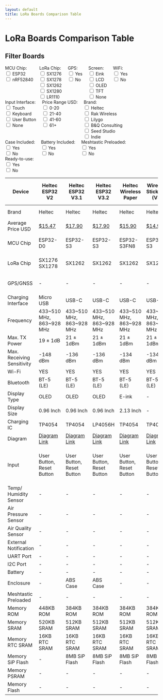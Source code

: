```yaml
---
layout: default
title: LoRa Boards Comparison Table
---
```


# LoRa Boards Comparison Table

## Filter Boards

<div style="display: flex; flex-wrap: wrap;">
  <div style="margin-right: 20px;">
    <label>MCU Chip:</label>
    <div>
      <input type="checkbox" class="mcuFilter" value="ESP32"> ESP32<br>
      <input type="checkbox" class="mcuFilter" value="nRF"> nRF52840<br>
    </div>
  </div>
  <div style="margin-right: 20px;">
    <label>LoRa Chip:</label>
    <div>
      <input type="checkbox" class="loraFilter" value="SX1276"> SX1276<br>
      <input type="checkbox" class="loraFilter" value="SX1278"> SX1278<br>      
      <input type="checkbox" class="loraFilter" value="SX1262"> SX1262<br>
      <input type="checkbox" class="loraFilter" value="SX1280"> SX1280<br>
      <input type="checkbox" class="loraFilter" value="LR1110"> LR1110<br>
    </div>
  </div>
  <div style="margin-right: 20px;">
    <label>GPS:</label>
    <div>
      <input type="checkbox" class="gpsFilter" value="Yes"> Yes<br>
      <input type="checkbox" class="gpsFilter" value="No"> No<br>
    </div>
  </div>
  <div style="margin-right: 20px;">
    <label>Screen:</label>
    <div>
      <input type="checkbox" class="screenFilter" value="Eink"> Eink<br>
      <input type="checkbox" class="screenFilter" value="LCD"> LCD<br>      
      <input type="checkbox" class="screenFilter" value="OLED"> OLED<br>      
      <input type="checkbox" class="screenFilter" value="TFT"> TFT<br>
      <input type="checkbox" class="screenFilter" value="None"> None<br>
    </div>
  </div>
  <div style="margin-right: 20px;">
    <label>WiFi:</label>
    <div>
      <input type="checkbox" class="wifiFilter" value="Yes"> Yes<br>
      <input type="checkbox" class="wifiFilter" value="No"> No<br>
    </div>
  </div>
  <div style="margin-right: 20px;">
    <label>Input Interface:</label>
    <div>
      <input type="checkbox" class="inputFilter" value="Touch"> Touch<br>
      <input type="checkbox" class="inputFilter" value="Keyboard"> Keyboard<br>
      <input type="checkbox" class="inputFilter" value="User"> User Button<br>
      <input type="checkbox" class="inputFilter" value="None"> None<br>
    </div>
  </div>
  <div style="margin-right: 20px;">
    <label>Price Range USD:</label>
    <div>
      <input type="checkbox" class="priceFilter" value="0-20"> 0-20<br>
      <input type="checkbox" class="priceFilter" value="21-40"> 21-40<br>
      <input type="checkbox" class="priceFilter" value="41-60"> 41-60<br>
      <input type="checkbox" class="priceFilter" value="61+"> 61+<br>
    </div>
  </div>
  <div style="margin-right: 20px;">
    <label>Brand:</label>
    <div>
      <input type="checkbox" class="brandFilter" value="Heltec"> Heltec<br>
      <input type="checkbox" class="brandFilter" value="Rack"> Rak Wireless<br>
      <input type="checkbox" class="brandFilter" value="Lilygo"> Lilygo<br>
      <input type="checkbox" class="brandFilter" value="B&Q"> B&Q Consulting<br>
      <input type="checkbox" class="brandFilter" value="Seeed"> Seed Studio<br>
      <input type="checkbox" class="brandFilter" value="Indie"> Indie<br>
    </div>
  </div>
  <div style="margin-right: 20px;">
    <label>Case Included:</label>
    <div>
      <input type="checkbox" class="caseFilter" value="Yes"> Yes<br>
      <input type="checkbox" class="caseFilter" value="No"> No<br>
    </div>
  </div>
  <div style="margin-right: 20px;">
    <label>Battery Included:</label>
    <div>
      <input type="checkbox" class="batteryFilter" value="Yes"> Yes<br>
      <input type="checkbox" class="batteryFilter" value="No"> No<br>
    </div>
  </div>
  <div style="margin-right: 20px;">
    <label>Meshtastic Preloaded:</label>
    <div>
      <input type="checkbox" class="meshtasticFilter" value="Yes"> Yes<br>
      <input type="checkbox" class="meshtasticFilter" value="No"> No<br>
    </div>
  </div>
  <div style="margin-right: 20px;">
    <label>Ready-to-use:</label>
    <div>
      <input type="checkbox" class="readyFilter" value="Yes"> Yes<br>
      <input type="checkbox" class="readyFilter" value="No"> No<br>
    </div>
  </div>
</div>

<div style="overflow-x: auto;">
  <table id="comparisonTable">
    <thead>
      <tr>
        <th>Device</th>
        <th data-mcu="ESP32" data-lora="SX1276" data-gps="No" data-screen="OLED" data-wifi="Yes" data-input="User" data-price="15.47" data-brand="Heltec" data-case="No" data-battery="No" data-meshtastic="No" data-ready="No">Heltec ESP32 V2</th>
        <th data-mcu="ESP32" data-lora="SX1262" data-gps="No" data-screen="OLED" data-wifi="Yes" data-input="User" data-price="17.90" data-brand="Heltec" data-case="Yes" data-battery="No" data-meshtastic="No" data-ready="No">Heltec ESP32 V3.1</th>
        <th data-mcu="ESP32" data-lora="SX1262" data-gps="No" data-screen="OLED" data-wifi="Yes" data-input="User" data-price="17.90" data-brand="Heltec" data-case="Yes" data-battery="No" data-meshtastic="No" data-ready="No">Heltec ESP32 V3.2</th>
        <th data-mcu="ESP32" data-lora="SX1262" data-gps="No" data-screen="Eink" data-wifi="Yes" data-input="User" data-price="15.90" data-brand="Heltec" data-case="No" data-battery="No" data-meshtastic="No" data-ready="No">Heltec Wireless Paper</th>
        <th data-mcu="ESP32" data-lora="SX1262" data-gps="No" data-screen="None" data-wifi="Yes" data-input="User" data-price="14.90" data-brand="Heltec" data-case="No" data-battery="No" data-meshtastic="No" data-ready="No">Wireless Stick Lite (V3)</th>
        <th data-mcu="ESP32" data-lora="SX1262" data-gps="Yes" data-screen="TFT" data-wifi="Yes" data-input="User" data-price="22.90" data-brand="Heltec" data-case="No" data-battery="No" data-meshtastic="No" data-ready="No">Heltec Wireless Tracker</th>
        <th data-mcu="ESP32" data-lora="SX1262" data-gps="Yes" data-screen="None" data-wifi="Yes" data-input="User" data-price="25.99" data-brand="Heltec" data-case="Yes" data-battery="Yes" data-meshtastic="Yes" data-ready="Yes">Heltec Capsule Sensor V3</th>
        <th data-mcu="ESP32" data-lora="SX1262" data-gps="No" data-screen="Eink" data-wifi="Yes" data-input="User" data-price="19.90" data-brand="Heltec" data-case="No" data-battery="No" data-meshtastic="No" data-ready="No">Heltec Vision Master E213</th>
        <th data-mcu="ESP32" data-lora="SX1262" data-gps="No" data-screen="Eink" data-wifi="Yes" data-input="User" data-price="20.90" data-brand="Heltec" data-case="No" data-battery="No" data-meshtastic="No" data-ready="No">Heltec Vision Master E290</th>
        <th data-mcu="ESP32" data-lora="SX1262" data-gps="No" data-screen="TFT" data-wifi="Yes" data-input="User" data-price="20.00" data-brand="Heltec" data-case="No" data-battery="No" data-meshtastic="No" data-ready="No">Heltec Vision Master T190</th> 
        <th data-mcu="nRF" data-lora="SX1262" data-gps="Yes" data-screen="TFT" data-wifi="No" data-input="User" data-price="41.70" data-brand="Heltec" data-case="Yes" data-battery="No" data-meshtastic="Yes" data-ready="No">Heltec Mesh Node T114</th>         
        <th data-mcu="nRF" data-lora="SX1262" data-gps="No" data-screen="None" data-wifi="No" data-input="None" data-price="36.97" data-brand="Rack" data-case="No" data-battery="No" data-meshtastic="No" data-ready="No">WisBlock Start Kit RAK4631</th>
        <th data-mcu="nRF" data-lora="SX1262" data-gps="Yes" data-screen="OLED" data-wifi="No" data-input="None" data-price="99.00" data-brand="Rack" data-case="Yes" data-battery="Yes" data-meshtastic="Yes" data-ready="Yes">WisMesh Pocket</th>        
        <th data-mcu="ESP32" data-lora="SX1262" data-gps="No" data-screen="LCD" data-wifi="Yes" data-input="Touch, Keyboard, User" data-price="52.66" data-brand="Lilygo" data-case="No" data-battery="No" data-meshtastic="No" data-ready="No">T-Deck</th>
        <th data-mcu="nRF" data-lora="SX1262" data-gps="Yes" data-screen="Eink" data-wifi="No" data-input="Touch, User" data-price="54.41" data-brand="Lilygo" data-case="Yes" data-battery="Yes" data-meshtastic="Yes" data-ready="Yes">T-Echo</th>
        <th data-mcu="ESP32" data-lora="SX1276" data-gps="Yes" data-screen="OLED" data-wifi="Yes" data-input="User" data-price="32.80" data-brand="Lilygo" data-case="No" data-battery="No" data-meshtastic="Yes" data-ready="No">T-Beam</th>
        <th data-mcu="ESP32" data-lora="SX1262" data-gps="Yes" data-screen="OLED" data-wifi="Yes" data-input="User" data-price="44.17" data-brand="Lilygo" data-case="No" data-battery="No" data-meshtastic="Yes" data-ready="No">T-Beam Supreme</th>
        <th data-mcu="ESP32" data-lora="SX1262 SX1276 SX1278 SX1280" data-gps="No" data-screen="OLED" data-wifi="Yes" data-input="User" data-price="17.58" data-brand="Lilygo" data-case="No" data-battery="No" data-meshtastic="No" data-ready="No">T3-S3</th>
        <th data-mcu="ESP32" data-lora="SX1262" data-gps="No" data-screen="OLED" data-wifi="Yes" data-input="User" data-price="109.00" data-brand="B&Q" data-case="Yes" data-battery="No" data-meshtastic="Yes" data-ready="No">Station G2</th>
        <th data-mcu="nRF" data-lora="SX1262" data-gps="Yes" data-screen="OLED" data-wifi="No" data-input="User" data-price="86.00" data-brand="B&Q" data-case="Yes" data-battery="No" data-meshtastic="Yes" data-ready="No">Nano G2 Ultra</th>
        <th data-mcu="nRF" data-lora="LR1110" data-gps="Yes" data-screen="None" data-wifi="No" data-input="User" data-price="39.90" data-brand="Seeed" data-case="Yes" data-battery="Yes" data-meshtastic="Yes" data-ready="Yes">Card Tracker T1000-E</th>
        <th data-mcu="nRF" data-lora="LR1110" data-gps="Yes" data-screen="None" data-wifi="No" data-input="User" data-price="29.90" data-brand="Seeed" data-case="No" data-battery="No" data-meshtastic="Yes" data-ready="Yes">WIO WM1110 Tracker</th>
      </tr>
    </thead>
    <tbody>
      <tr>
        <td>Brand</td>
        <td>Heltec</td><!--Heltec V2-->
        <td>Heltec</td><!--Heltec V3-->
        <td>Heltec</td><!--Wireless Paper-->
        <td>Heltec</td><!--Wireless Stick Lite-->
        <td>Heltec</td><!--Wireless Tracker-->
        <td>Heltec</td><!--Capsule Sensor V3-->
        <td>Heltec</td><!--Capsule Sensor V3.2-->
        <td>Heltec</td><!--Vision Master E213-->
        <td>Heltec</td><!--Vision Master E290-->
        <td>Heltec</td><!--Vision Master T190-->
        <td>Heltec</td><!--T114-->
        <td>Rak Wireless</td><!--RAKRAK19007-->
        <td>Rak Wireless</td><!--WisMesh-->
        <td>Lilygo</td><!--T-Deck-->
        <td>Lilygo</td><!--T-Echo-->
        <td>Lilygo</td><!--T-Beam-->
        <td>Lilygo</td><!--T-Beam-Supreme-->
        <td>Lilygo</td><!--T3-S3-->
        <td>B&Q Consulting</td><!--Station G2-->
        <td>B&Q Consulting</td><!--Nano G2 Ultra-->
        <td>Seeed Studio</td><!--Wio Tracker 1110-->
        <td>Seeed Studio</td><!--WIO WM1110 Tracker-->
      </tr>
      <tr>
        <td>Average Price USD</td>
        <td><a href="https://www.aliexpress.com/i/2251832758749430.html?gatewayAdapt=4itemAdapt" target="_blank" rel="noopener noreferrer">$15.47</a></td><!--Heltec V2-->
        <td><a href="https://heltec.org/project/wifi-lora-32-v3/" target="_blank" rel="noopener noreferrer">$17.90</a></td><!--Heltec V3-->
        <td><a href="https://heltec.org/project/wifi-lora-32-v3/" target="_blank" rel="noopener noreferrer">$17.90</a></td><!--Heltec V3.2-->
        <td><a href="https://heltec.org/project/wireless-paper/" target="_blank" rel="noopener noreferrer">$15.90</a></td><!--Wireless Paper-->
        <td><a href="https://heltec.org/project/wireless-stick-lite-v2/" target="_blank" rel="noopener noreferrer">$14.90</a></td><!--Wireless Stick Lite-->
        <td><a href="https://heltec.org/project/wireless-tracker/" target="_blank" rel="noopener noreferrer">$22.90</a></td><!--Wireless Tracker-->
        <td><a href="https://heltec.org/project/heltec-capsule-sensor-v3/" target="_blank" rel="noopener noreferrer">$25.99</a></td><!--Capsule Sensor V3-->
        <td><a href="https://heltec.org/project/vision-master-e213/" target="_blank" rel="noopener noreferrer">$19.90</a></td><!--Vision Master E213-->
        <td><a href="https://heltec.org/project/vision-master-e290/" target="_blank" rel="noopener noreferrer">$20.90</a></td><!--Vision Master E290-->
        <td><a href="https://heltec.org/project/vision-master-t190/" target="_blank" rel="noopener noreferrer">$20.00</a></td><!--Vision Master T190-->       
        <td><a href="https://heltec.org/project/mesh-node-t114/" target="_blank" rel="noopener noreferrer">$41.70</a></td><!--T114-->
        <td><a href="https://store.rakwireless.com/products/wisblock-meshtastic-starter-kit?variant=43884035113158" target="_blank" rel="noopener noreferrer">$27.99</a></td><!--RAKRAK19007-->
        <td><a href="https://store.rakwireless.com/products/wismesh-pocket?variant=43640511365318" target="_blank" rel="noopener noreferrer">$99.00</a></td><!--WisMesh-->
        <td><a href="https://www.lilygo.cc/products/t-deck" target="_blank" rel="noopener noreferrer">$52.13</a></td><!--T-Deck-->
        <td><a href="https://www.lilygo.cc/products/t-echo" target="_blank" rel="noopener noreferrer">$54.41</a></td><!--T-Echo-->
        <td><a href="https://www.lilygo.cc/products/t-beam-v1-1-esp32-lora-module" target="_blank" rel="noopener noreferrer">$32.80</a></td><!--T-Beam-->
        <td><a href="https://www.lilygo.cc/products/t-beamsupreme-m" target="_blank" rel="noopener noreferrer">$44.17/ $70.17</a></td><!--T-Beam-Supreme-->
        <td><a href="https://www.lilygo.cc/products/t3s3-v1-0" target="_blank" rel="noopener noreferrer">$17.58</a></td><!--T3-S3-->
        <td><a href="https://shop.uniteng.com/product/meshtastic-mesh-device-station-edition/" target="_blank" rel="noopener noreferrer">$109.00</a></td><!--Station G2-->
        <td><a href="https://shop.uniteng.com/product/meshtastic-mesh-device-nano-g2-ultra/" target="_blank" rel="noopener noreferrer">$86.00</a></td><!--Nano G2 Ultra-->
        <td><a href="https://www.seeedstudio.com/SenseCAP-Card-Tracker-T1000-E-for-Meshtastic-p-5913.html" target="_blank" rel="noopener noreferrer">$39.90</a></td><!--Wio Tracker 1110-->
        <td><a href="https://www.seeedstudio.com/Wio-Tracker-1110-Dev-Board-p-5799.html" target="_blank" rel="noopener noreferrer">$29.90</a></td><!--WIO WM1110 Tracker-->
      </tr>
      <tr>
        <td>MCU Chip</td>
        <td>ESP32-D0</td><!--Heltec V2-->
        <td>ESP32-S3</td><!--Heltec V3-->
        <td>ESP32-S3</td><!--Heltec V3.2-->
        <td>ESP32-S3FN8</td><!--Wireless Paper-->
        <td>ESP32-S3</td><!--Wireless Stick Lite-->
        <td>ESP32-S3FN8</td><!--Wireless Tracker-->
        <td>ESP32-S3FN8</td><!--Capsule Sensor V3-->
        <td>ESP32-S3R8</td><!--Vision Master E213-->
        <td>ESP32-S3R8</td><!--Vision Master E290-->
        <td>ESP32-S3R8</td><!--Vision Master T190-->        
        <td>NRF52840</td><!--T114-->
        <td>NRF52840</td><!--RAKRAK19007-->
        <td>NRF52840</td><!--WisMesh-->
        <td>ESP32-S3</td><!--T-Deck-->
        <td>NRF52840</td><!--T-Echo-->
        <td>ESP32-D0WDQ6-V3</td><!--T-Beam-->        
        <td>ESP32-S3FN8</td><!--T-Beam Supreme-->
        <td>ESP32-S3FH4R2</td><!--T3-S3-->  
        <td>ESP32-S3</td><!--Station G2-->
        <td>NRF52840</td><!--Nano G2 Ultra-->
        <td>NRF52840</td><!--Wio Tracker 1110-->
        <td>NRF52840</td><!--WIO WM1110 Tracker-->
      </tr>
      <tr>
        <td>LoRa Chip</td>
        <td>SX1276 SX1278</td><!--Heltec V2-->
        <td>SX1262</td><!--Heltec V3-->
        <td>SX1262</td><!--Heltec V3.2-->
        <td>SX1262</td><!--Wireless Paper-->
        <td>SX1262</td><!--Wireless Stick Lite-->
        <td>SX1262</td><!--Wireless Tracker-->
        <td>SX1262</td><!--Capsule Sensor V3-->
        <td>SX1262</td><!--Vision Master E213-->
        <td>SX1262</td><!--Vision Master E290-->
        <td>SX1262</td><!--Vision Master T190-->
        <td>SX1262</td><!--T114-->
        <td>SX1262</td><!--RAKRAK19007-->
        <td>SX1262</td><!--WisMesh-->
        <td>SX1262</td><!--T-Deck-->
        <td>SX1262</td><!--T-Echo-->
        <td>SX1276 SX1278</td><!--T-Beam-->
        <td>SX1262</td><!--T-Beam-Supreme-->
        <td>SX1262 SX1276 SX1280</td><!--T3-S3-->
        <td>SX1262</td><!--Station G2-->
        <td>SX1262</td><!--Nano G2 Ultra-->
        <td>LR1110</td><!--Wio Tracker 1110-->
        <td>LR1110</td><!--WIO WM1110 Tracker-->
      </tr>
      <tr>
        <td>GPS/GNSS</td>
        <td>-</td><!--Heltec V2-->
        <td>-</td><!--Heltec V3-->
        <td>-</td><!--Heltec V3.2-->
        <td>-</td><!--Wireless Paper-->
        <td>-</td><!--Wireless Stick Lite-->
        <td>UC6580</td><!--Wireless Tracker-->
        <td>L76k</td><!--Capsule Sensor V3-->
        <td>-</td><!--Vision Master E213-->
        <td>-</td><!--Vision Master E290-->
        <td>-</td><!--Vision Master T190-->
        <td>L76k</td><!--T114-->
        <td>-</td><!--RAKRAK19007-->
        <td>-</td><!--WisMesh-->
        <td>-</td><!--T-Deck-->
        <td>L76k</td><!--T-Echo-->
        <td>NEO-6M/M8N</td><!--T-Beam-->
        <td>L76k/ MAX-M10S</td><!--T-Beam-Supreme-->         
        <td>-</td><!--T3-S3-->          
        <td>-</td><!--Station G2-->
        <td>ATGM336H-5N</td><!--Nano G2 Ultra--> 
        <td>LR1110</td><!--Wio Tracker 1110-->
        <td>LR1110</td><!--WIO WM1110 Tracker-->
      </tr>
      <tr>
        <td>Charging Interface</td>
        <td>Micro USB</td><!--Heltec V2-->
        <td>USB-C</td><!--Heltec V3-->
        <td>USB-C</td><!--Heltec V3.2-->
        <td>USB-C</td><!--Wireless Paper-->
        <td>USB-C</td><!--Wireless Stick Lite-->
        <td>USB-C</td><!--Wireless Tracker-->
        <td>Wireless Boot</td><!--Capsule Sensor V3-->
        <td>USB-C</td><!--Vision Master E213-->
        <td>USB-C</td><!--Vision Master E290-->
        <td>USB-C</td><!--Vision Master T190-->
        <td>USB-C</td><!--T114-->
        <td>USB-C</td><!--RAKRAK19007-->   
        <td>USB-C</td><!--WisMesh-->
        <td>USB-C</td><!--T-Deck-->
        <td>USB-C</td><!--T-Echo-->
        <td>Micro USB</td><!--T-Beam-->
        <td>USB-C</td><!--T-Beam-Supreme-->            
        <td>USB-C</td><!--T3-S3-->
        <td>USB-C</td><!--Station G2-->
        <td>USB-C</td><!--Nano G2 Ultra-->
        <td>Pogo Pins</td><!--Wio Tracker 1110-->
        <td>USB-C</td><!--WIO WM1110 Tracker-->
      </tr>
      <tr>
        <td>Frequency</td>
        <td>433~510 MHz, 863~928 MHz</td><!--Heltec V2-->
        <td>433~510 MHz, 863~928 MHz</td><!--Heltec V3-->
        <td>433~510 MHz, 863~928 MHz</td><!--Heltec V3.2-->
        <td>433~510 MHz, 863~928 MHz</td><!--Wireless Paper-->
        <td>433~510 MHz, 863~928 MHz</td><!--Wireless Stick Lite-->
        <td>433~510 MHz, 863~928 MHz</td><!--Wireless Tracker-->
        <td>433~510 MHz, 863~928 MHz</td><!--Capsule Sensor V3-->
        <td>433~510 MHz, 863~928 MHz</td><!--Vision Master E213-->
        <td>433~510 MHz, 863~928 MHz</td><!--Vision Master E290-->
        <td>433~510 MHz, 863~928 MHz</td><!--Vision Master T190-->
        <td>433~510 MHz, 863~928 MHz</td><!--T114-->
        <td>433~510 MHz, 863~928 MHz</td><!--RAKRAK19007-->     
        <td>433~510 MHz, 863~928 MHz</td><!--WisMesh-->
        <td>433~510 MHz, 863~928 MHz</td><!--T-Deck-->
        <td>433~510 MHz, 863~928 MHz</td><!--T-Echo-->
        <td>433~510 MHz, 863~928 MHz</td><!--T-Beam-->        
        <td>433~510 MHz, 863~928 MHz</td><!--T-Beam-Supreme-->      
        <td>433~510 MHz, 863~928 MHz</td><!--T3-S3-->    
        <td>863~928 MHz</td><!--Station G2-->
        <td>863~928 MHz</td><!--Nano G2 Ultra-->
        <td>863~928 MHz</td><!--Wio Tracker 1110-->
        <td>863~928 MHz</td><!--WIO WM1110 Tracker-->
      </tr>
      <tr>
        <td>Max. TX Power</td>
        <td>19 ± 1dB</td><!--Heltec V2-->
        <td>21 ± 1dBm</td><!--Heltec V3-->
        <td>21 ± 1dBm</td><!--Heltec V3.2-->
        <td>21 ± 1dBm</td><!--Wireless Paper-->
        <td>21 ± 1dBm</td><!--Wireless Stick Lite-->
        <td>21 ± 1dBm</td><!--Wireless Tracker-->
        <td>21 ± 1dBm</td><!--Capsule Sensor V3-->
        <td>21 ± 1dBm</td><!--Vision Master E213-->
        <td>21 ± 1dBm</td><!--Vision Master E290-->
        <td>21 ± 1dBm</td><!--Vision Master T190-->
        <td>21 ± 1dBm</td><!--T114-->
        <td>22 ± 1dBm</td><!--RAKRAK19007-->
        <td>22 ± 1dBm</td><!--WisMesh-->
        <td>22 ± 1dBm</td><!--T-Deck-->
        <td>22 ± 1dBm</td><!--T-Echo-->
        <td>22 ± 1dBm</td><!--T-Beam-->        
        <td>22 ± 1dBm</td><!--T-Beam-Supreme-->         
        <td>22 ± 1dBm</td><!--T3-S3-->  
        <td>35 ± 1dBm</td><!--Station G2-->
        <td>22 ± 1dBm</td><!--Nano G2 Ultra-->
        <td>20 ± 1dBm</td><!--Wio Tracker 1110-->
        <td>20 ± 1dBm</td><!--WIO WM1110 Tracker-->
      </tr>
      <tr>
        <td>Max. Receiving Sensitivity</td>
        <td>-148 dBm</td><!--Heltec V2-->
        <td>-136 dBm</td><!--Heltec V3-->
        <td>-136 dBm</td><!--Heltec V3.2-->
        <td>-134 dBm</td><!--Wireless Paper-->
        <td>-134 dBm</td><!--Wireless Stick Lite-->
        <td>-137 dBm</td><!--Wireless Tracker-->
        <td>-135 dBm</td><!--Capsule Sensor V3-->
        <td>-136 dBm</td><!--Vision Master E213-->
        <td>-136 dBm</td><!--Vision Master E290-->    
        <td>-136 dBm</td><!--Vision Master T190-->
        <td>-136 dBm</td><!--T114-->
        <td>-136 dBm</td><!--RAKRAK19007-->     
        <td>-136 dBm</td><!--WisMesh-->
        <td>-136 dBm</td><!--T-Deck-->
        <td>-136 dBm</td><!--T-Echo-->     
        <td>-148 dBm</td><!--T-Beam-->
        <td>-136 dBm</td><!--T-Beam-Supreme-->            
        <td>-136 dBm</td><!--T3-S3-->   
        <td>?</td><!--Station G2-->
        <td>?</td><!--Nano G2 Ultra-->
        <td>-141 dBm</td><!--Wio Tracker 1110-->
        <td>-141 dBm</td><!--WIO WM1110 Tracker-->
      </tr>
      <tr>
        <td>Wi-Fi</td>
        <td>YES</td><!--Heltec V2-->
        <td>YES</td><!--Heltec V3-->
        <td>YES</td><!--Heltec V3.2-->
        <td>YES</td><!--Wireless Paper-->
        <td>YES</td><!--Wireless Stick Lite-->
        <td>YES</td><!--Wireless Tracker-->
        <td>YES</td><!--Capsule Sensor V3-->
        <td>YES</td><!--Vision Master E213-->
        <td>YES</td><!--Vision Master E290-->
        <td>YES</td><!--Vision Master T190-->
        <td>NO</td><!--T114-->
        <td>NO</td><!--RAKRAK19007-->       
        <td>NO</td><!--WisMesh-->
        <td>YES</td><!--T-Deck-->
        <td>NO</td><!--T-Echo-->
        <td>YES</td><!--T-Beam-->   
        <td>YES</td><!--T-Beam-Supreme-->            
        <td>YES</td><!--T3-S3-->   
        <td>YES</td><!--Station G2-->
        <td>NO</td><!--Nano G2 Ultra-->
        <td>NO</td><!--Wio Tracker 1110-->
        <td>NO</td><!--WIO WM1110 Tracker-->
      </tr>
      <tr>
        <td>Bluetooth</td>
        <td>BT-5 (LE)</td><!--Heltec V2-->
        <td>BT-5 (LE)</td><!--Heltec V3-->
        <td>BT-5 (LE)</td><!--Heltec V3.2-->
        <td>BT-5 (LE)</td><!--Wireless Paper-->
        <td>BT-5 (LE)</td><!--Wireless Stick Lite-->
        <td>BT-5 (LE)</td><!--Wireless Tracker-->
        <td>BT-5 (LE)</td><!--Capsule Sensor V3-->
        <td>BT-5 (LE)</td><!--Vision Master E213-->
        <td>BT-5 (LE)</td><!--Vision Master E290-->
        <td>BT-5 (LE)</td><!--Vision Master T190-->
        <td>BT-5 (LE)</td><!--T114-->
        <td>BT-5 (LE)</td><!--RAKRAK19007-->   
        <td>BT-5 (LE)</td><!--WisMesh-->
        <td>BT-5 (LE)</td><!--T-Deck-->
        <td>BT-5 (LE)</td><!--T-Echo-->
        <td>BT-4.2 (LE)</td><!--T-Beam-->        
        <td>BT-5 (LE)</td><!--T-Beam-Supreme-->            
        <td>BT-5 (LE)</td><!--T3-S3-->   
        <td>BT-5 (LE)</td><!--Station G2-->
        <td>BT-5.4 (LE)</td><!--Nano G2 Ultra-->
        <td>BT-5.3 (LE)</td><!--Wio Tracker 1110-->
        <td>BT-5.3 (LE)</td><!--WIO WM1110 Tracker-->
      </tr>
      <tr>
        <td>Display Type</td>
        <td>OLED</td><!--Heltec V2-->
        <td>OLED</td><!--Heltec V3-->
        <td>OLED</td><!--Heltec V3.2-->
        <td>E-ink</td><!--Wireless Paper-->
        <td>-</td><!--Wireless Stick Lite-->
        <td>TFT</td><!--Wireless Tracker-->
        <td>-</td><!--Capsule Sensor V3-->
        <td>E-ink</td><!--Vision Master E213-->
        <td>E-ink</td><!--Vision Master E290-->
        <td>TFT</td><!--Vision Master T190-->
        <td>TFT</td><!--T114-->
        <td>-</td><!--RAKRAK19007-->   
        <td>OLED</td><!--WisMesh-->
        <td>LCD</td><!--T-Deck-->
        <td>E-ink</td><!--T-Echo-->
        <td>OLED</td><!--T-Beam--> 
        <td>OLED</td><!--T-Beam-Supreme-->            
        <td>OLED</td><!--T3-S3-->       
        <td>OLED</td><!--Station G2-->
        <td>OLED</td><!--Nano G2 Ultra-->
        <td>-</td><!--Wio Tracker 1110-->
        <td>-</td><!--WIO WM1110 Tracker-->
      </tr>
      <tr>
        <td>Display Size</td>
        <td>0.96 Inch</td><!--Heltec V2-->
        <td>0.96 Inch</td><!--Heltec V3-->
        <td>0.96 Inch</td><!--Heltec V3.2-->
        <td>2.13 Inch</td><!--Wireless Paper-->
        <td>-</td><!--Wireless Stick Lite-->
        <td>0.96-inch</td><!--Wireless Tracker-->
        <td>-</td><!--Capsule Sensor V3-->
        <td>2.13 Inch</td><!--Vision Master E213-->
        <td>2.9 Inch</td><!--Vision Master E290-->
        <td>1.9 Inch</td><!--Vision Master T190-->
        <td>1.14 Inch</td><!--T114-->
        <td>-</td><!--RAKRAK19007--> 
        <td>1.3 Inch</td><!--WisMesh-->
        <td>2.8 Inch</td><!--T-Deck-->
        <td>1.54 Inch</td><!--T-Echo-->
        <td>0.96 Inch</td><!--T-Beam-->      
        <td>1.3 Inch</td><!--T-Beam-Supreme-->            
        <td>0.96 Inch</td><!--T3-S3-->        
        <td>1.3 Inch</td><!--Station G2-->
        <td>1.3 Inch</td><!--Nano G2 Ultra-->
        <td>-</td><!--Wio Tracker 1110-->
        <td>-</td><!--WIO WM1110 Tracker-->
      </tr>
      <tr>
        <td>Charging IC</td>
        <td>TP4054</td><!--Heltec V2-->
        <td>TP4054</td><!--Heltec V3-->
        <td>LP4056H</td><!--Heltec V3.2-->
        <td>TP4054</td><!--Wireless Paper-->
        <td>TP4054</td><!--Wireless Stick Lite-->
        <td>TP4054</td><!--Wireless Tracker-->
        <td>TP4054</td><!--Capsule Sensor V3-->
        <td>TP4054</td><!--Vision Master E213-->
        <td>TP4054</td><!--Vision Master E290-->
        <td>TP4054</td><!--Vision Master T190-->
        <td>LP4056H</td><!--T114-->
        <td>TP4054</td><!--RAKRAK19007-->  
        <td>TP4054</td><!--WisMesh-->
        <td>TP4054</td><!--T-Deck-->
        <td>TP4054</td><!--T-Echo-->
        <td>AXP192</td><!--T-Beam-->            
        <td>AXP2101</td><!--T-Beam-Supreme-->            
        <td>TP4054</td><!--T3-S3-->
        <td>?</td><!--Station G2-->
        <td>?</td><!--Nano G2 Ultra-->
        <td>ETA6003</td><!--Wio Tracker 1110-->
        <td>ETA6003</td><!--WIO WM1110 Tracker-->
      </tr>
      <tr>
        <td>Diagram</td>
        <td><a href="https://resource.heltec.cn/download/WiFi_LoRa_32/V2.1/WIFI_LoRa_32_V2.1(868-915).PDF">Diagram Link</a></td><!--Heltec V2-->
        <td><a href="https://resource.heltec.cn/download/WiFi_LoRa_32_V3/HTIT-WB32LA(F)_V3.1_Schematic_Diagram.pdf">Diagram Link</a></td><!--Heltec V3-->
        <td><a href="https://resource.heltec.cn/download/WiFi_LoRa_32_V3/WiFi_LoRa_32_V3.2_Schematic_Diagram.pdf">Diagram Link</a></td><!--Heltec V3.2-->
        <td><a href="https://resource.heltec.cn/download/Wireless_Paper/Wireless_Paper_V0.4_Schematic_Diagram.pdf">Diagram Link</a></td><!--Wireless Paper-->
        <td><a href="https://resource.heltec.cn/download/Wireless_Stick_Lite_V3/HTIT-WSL_V3_Schematic_Diagram.pdf">Diagram Link</a></td><!--Wireless Stick Lite-->
        <td><a href="https://resource.heltec.cn/download/Wireless_Tracker/Wireless_Tacker1.1/HTIT-Tracker_V0.5.pdf">Diagram Link</a></td><!--Wireless Tracker-->
        <td><a href="https://resource.heltec.cn/download/Heltec%20Capsule%20Sensor%20V3/Capsule_Main_Esp32_Schematic_Diagram.pdf">Diagram Link</a></td><!--Capsule Sensor V3-->
        <td><a href="https://resource.heltec.cn/download/HT-VME213/HT-VME213%20Schematic%20Diagram.pdf">Diagram Link</a></td><!--Vision Master E213-->
        <td><a href="https://resource.heltec.cn/download/HT-VME290/HT-VME290%20Schematic_Diagram.pdf">Diagram Link</a></td><!--Vision Master E290-->
        <td><a href="https://resource.heltec.cn/download/HT-VMT190/HT-VMT90%20Schematic%20Diagram.pdf">Diagram Link</a></td><!--Vision Master T190-->     
        <td><a href="https://resource.heltec.cn/download/Mesh_Node_T114/MeshNode-T114_V2.0_SCH(2).pdf">Diagram Link</a></td><!--T114-->
        <td><a href="https://docs.rakwireless.com/Product-Categories/WisBlock/RAK4631/Datasheet/#hardware">Diagram Link</a></td><!--RAKRAK19007-->        
        <td><a href="">-</a></td><!--WisMesh-->
        <td><a href="https://github.com/Xinyuan-LilyGO/T-Deck/blob/master/schematic/schematic.pdf">Diagram Link</a></td><!--T-Deck-->
        <td><a href="https://github.com/Xinyuan-LilyGO/T-Echo/blob/main/T-Echo_Schematic.pdf">Diagram Link</a></td><!--T-Echo-->
        <td><a href="https://github.com/Xinyuan-LilyGO/LilyGo-LoRa-Series/blob/master/schematic/LilyGo_TBeam_V1.2.pdf">Diagram Link</a></td><!--T-Beam-->         
        <td><a href="https://github.com/Xinyuan-LilyGO/LilyGo-LoRa-Series/blob/master/schematic/LilyGo_T-BeamS3Supreme.pdf">Diagram Link</a></td><!--T-Beam-Supreme-->         
        <td><a href="https://github.com/Xinyuan-LilyGO/LilyGo-LoRa-Series/blob/master/schematic/T3_S3_V1.2.pdf">Diagram Link</a></td><!--T3-S3-->         
        <td><a href="https://wiki.uniteng.com/en/meshtastic/station-g2">Diagram Link</a></td><!--Station G2-->
        <td><a href="https://wiki.uniteng.com/meshtastic/nano-g2-ultra">Diagram Link</a></td><!--Nano G2 Ultra-->
        <td>not public</td><!--Wio Tracker 1110-->
        <td><a href="https://files.seeedstudio.com/products/SenseCAP/Wio-Tracker/Wio%20Tracker%201110%20v1.0_SCH_PDF_20230822.pdf">Diagram Link</a></td><!--WIO WM1110 Tracker-->
      </tr>
      <tr>
        <td>Input</td>
        <td>User Button, Reset Button</td><!--Heltec V2-->
        <td>User Button, Reset Button</td><!--Heltec V3-->
        <td>User Button, Reset Button</td><!--Heltec V3.2-->
        <td>User Button, Reset Button</td><!--Wireless Paper-->
        <td>User Button, Reset Button</td><!--Wireless Stick Lite-->
        <td>User Button, Reset Button</td><!--Wireless Tracker-->
        <td>User Button, Reset Button</td><!--Capsule Sensor V3-->
        <td>User Button, Reset Button, 3rd Button</td><!--Vision Master E213-->
        <td>User Button, Reset Button, 3rd Button</td><!--Vision Master E290-->
        <td>User Button, Reset Button</td><!--Vision Master T190-->
        <td>User Button, Reset Button</td><!--T114-->
        <td>Reset Button</td><!--RAKRAK19007-->        
        <td>User Button, Reset Button</td><!--WisMesh-->
        <td>Touch Screen, Keyboard, trackball, Reset Button</td><!--T-Deck-->
        <td>User Button, Reset Button, Touch Button</td><!--T-Echo-->
        <td>User Button, Reset Button, Power Button</td><!--T-Beam-->        
        <td>User Button, Reset Button, Power Button</td><!--T-Beam-Supreme-->            
        <td>User Button, Reset Button</td><!--T3-S3-->   
        <td>User Button, Reset Button, Boot Button</td><!--Station G2-->
        <td>4 Buttons</td><!--Nano G2 Ultra-->
        <td>User Button</td><!--Wio Tracker 1110-->
        <td>User Button, Reset Button</td><!--WIO WM1110 Tracker-->
      </tr>       
      <tr>
        <td>Temp/ Humidity Sensor</td>
        <td>-</td><!--Heltec V2-->
        <td>-</td><!--Heltec V3-->
        <td>-</td><!--Heltec V3.2-->
        <td>-</td><!--Wireless Paper-->
        <td>-</td><!--Wireless Stick Lite-->
        <td>-</td><!--Wireless Tracker-->
        <td>-</td><!--Capsule Sensor V3-->
        <td>-</td><!--Vision Master E213-->
        <td>-</td><!--Vision Master E290-->
        <td>-</td><!--Vision Master T190-->
        <td>-</td><!--T114-->
        <td>-</td><!--RAKRAK19007-->
        <td>-</td><!--WisMesh-->
        <td>-</td><!--T-Deck-->      
        <td>-</td><!--T-Echo-->
        <td>-</td><!--T-Beam-->        
        <td>-</td><!--T-Beam-Supreme-->            
        <td>-</td><!--T3-S3-->                  
        <td>-</td><!--Station G2-->
        <td>-</td><!--Nano G2 Ultra-->
        <td>SHT41</td><!--Wio Tracker 1110-->
        <td>SHT41</td><!--WIO WM1110 Tracker-->
      </tr>
      <tr>
        <td>Air Pressure Sensor</td>
        <td>-</td><!--Heltec V2-->
        <td>-</td><!--Heltec V3-->
        <td>-</td><!--Heltec V3.2-->
        <td>-</td><!--Wireless Paper-->
        <td>-</td><!--Wireless Stick Lite-->
        <td>-</td><!--Wireless Tracker-->
        <td>-</td><!--Capsule Sensor V3-->
        <td>-</td><!--Vision Master E213-->
        <td>-</td><!--Vision Master E290-->
        <td>-</td><!--Vision Master T190-->
        <td>-</td><!--T114-->
        <td>-</td><!--RAKRAK19007-->
        <td>-</td><!--WisMesh-->
        <td>-</td><!--T-Deck-->      
        <td>-</td><!--T-Echo-->
        <td>-</td><!--T-Beam-->        
        <td>-</td><!--T-Beam-Supreme-->            
        <td>-</td><!--T3-S3-->                  
        <td>-</td><!--Station G2-->
        <td>-</td><!--Nano G2 Ultra-->
        <td>-</td><!--Wio Tracker 1110-->
        <td>-</td><!--WIO WM1110 Tracker-->
      </tr>
      <tr>
        <td>Air Quality Sensor</td>
        <td>-</td><!--Heltec V2-->
        <td>-</td><!--Heltec V3-->
        <td>-</td><!--Heltec V3.2-->
        <td>-</td><!--Wireless Paper-->
        <td>-</td><!--Wireless Stick Lite-->
        <td>-</td><!--Wireless Tracker-->
        <td>-</td><!--Capsule Sensor V3-->
        <td>-</td><!--Vision Master E213-->
        <td>-</td><!--Vision Master E290-->
        <td>-</td><!--Vision Master T190-->
        <td>-</td><!--T114-->
        <td>-</td><!--RAKRAK19007-->
        <td>-</td><!--WisMesh-->
        <td>-</td><!--T-Deck-->      
        <td>-</td><!--T-Echo-->
        <td>-</td><!--T-Beam-->        
        <td>-</td><!--T-Beam-Supreme-->            
        <td>-</td><!--T3-S3-->                  
        <td>-</td><!--Station G2-->
        <td>-</td><!--Nano G2 Ultra-->
        <td>-</td><!--Wio Tracker 1110-->
        <td></td><!--WIO WM1110 Tracker-->
      </tr>
      <tr>
        <td>External Notification</td>
        <td>-</td><!--Heltec V2-->
        <td>-</td><!--Heltec V3-->
        <td>-</td><!--Heltec V3.2-->
        <td>-</td><!--Wireless Paper-->
        <td>-</td><!--Wireless Stick Lite-->
        <td>-</td><!--Wireless Tracker-->
        <td>-</td><!--Capsule Sensor V3-->
        <td>-</td><!--Vision Master E213-->
        <td>-</td><!--Vision Master E290-->
        <td>-</td><!--Vision Master T190-->
        <td>-</td><!--T114-->
        <td>-</td><!--RAKRAK19007-->
        <td>-</td><!--WisMesh-->
        <td>Buzzer</td><!--T-Deck-->      
        <td>-</td><!--T-Echo-->
        <td>-</td><!--T-Beam-->        
        <td>-</td><!--T-Beam-Supreme-->            
        <td>-</td><!--T3-S3-->                  
        <td>-</td><!--Station G2-->
        <td>-</td><!--Nano G2 Ultra-->
        <td>Buzzer</td><!--Wio Tracker 1110-->
        <td>-</td><!--WIO WM1110 Tracker-->
      </tr>
      <tr>
        <td>UART Port</td>
        <td>-</td><!--Heltec V2-->
        <td>-</td><!--Heltec V3-->
        <td>-</td><!--Heltec V3.2-->
        <td>-</td><!--Wireless Paper-->
        <td>-</td><!--Wireless Stick Lite-->
        <td>-</td><!--Wireless Tracker-->
        <td>-</td><!--Capsule Sensor V3-->
        <td>1x Quiic</td><!--Vision Master E213-->
        <td>-</td><!--Vision Master E290-->
        <td>-</td><!--Vision Master T190-->
        <td>-</td><!--T114-->
        <td>-</td><!--RAKRAK19007-->
        <td>-</td><!--WisMesh-->
        <td>-</td><!--T-Deck-->      
        <td>-</td><!--T-Echo-->
        <td>-</td><!--T-Beam-->        
        <td>-</td><!--T-Beam-Supreme-->            
        <td>-</td><!--T3-S3-->                  
        <td>-</td><!--Station G2-->
        <td>-</td><!--Nano G2 Ultra-->
        <td>-</td><!--Wio Tracker 1110-->
        <td>1X Grove</td><!--WIO WM1110 Tracker-->
      </tr>
      <tr>
        <td>I2C Port</td>
        <td>-</td><!--Heltec V2-->
        <td>-</td><!--Heltec V3-->
        <td>-</td><!--Heltec V3.2-->
        <td>-</td><!--Wireless Paper-->
        <td>-</td><!--Wireless Stick Lite-->
        <td>-</td><!--Wireless Tracker-->
        <td>-</td><!--Capsule Sensor V3-->
        <td>1x Quiic</td><!--Vision Master E213-->
        <td>1X Quiic</td><!--Vision Master E290-->
        <td>1X Quiic</td><!--Vision Master T190-->
        <td>-</td><!--T114-->
        <td>-</td><!--RAKRAK19007-->
        <td>-</td><!--WisMesh-->
        <td>-</td><!--T-Deck-->      
        <td>-</td><!--T-Echo-->
        <td>-</td><!--T-Beam-->        
        <td>-</td><!--T-Beam-Supreme-->            
        <td>-</td><!--T3-S3-->                  
        <td>-</td><!--Station G2-->
        <td>-</td><!--Nano G2 Ultra-->
        <td>-</td><!--Wio Tracker 1110-->
        <td>1X Grove</td><!--WIO WM1110 Tracker-->
      </tr>
      <tr>
        <td>Battery</td>
        <td>-</td><!--Heltec V2-->
        <td>-</td><!--Heltec V3-->
        <td>-</td><!--Heltec V3.2-->
        <td>-</td><!--Wireless Paper-->
        <td>-</td><!--Wireless Stick Lite-->
        <td>-</td><!--Wireless Tracker-->
        <td>250mAh</td><!--Capsule Sensor V3-->
        <td>-</td><!--Vision Master E213-->
        <td>-</td><!--Vision Master E290-->
        <td>-</td><!--T114-->
        <td>-</td><!--Vision Master T190-->         
        <td>-</td><!--RAKRAK19007-->
        <td>3200mAh</td><!--WisMesh-->
        <td>-</td><!--T-Deck-->      
        <td>850mAh</td><!--T-Echo-->
        <td>-</td><!--T-Beam-->        
        <td>-</td><!--T-Beam-Supreme-->            
        <td>-</td><!--T3-S3-->                  
        <td>-</td><!--Station G2-->
        <td>-</td><!--Nano G2 Ultra-->
        <td>700mAh</td><!--Wio Tracker 1110-->
        <td>-</td><!--WIO WM1110 Tracker-->
      </tr>      
      <tr>
        <td>Enclosure</td>
        <td>-</td><!--Heltec V2-->
        <td>ABS Case</td><!--Heltec V3-->
        <td>ABS Case</td><!--Heltec V3.2-->
        <td>-</td><!--Wireless Paper-->
        <td>-</td><!--Wireless Stick Lite-->
        <td>-</td><!--Wireless Tracker-->
        <td>ABS Case</td><!--Capsule Sensor V3-->
        <td>-</td><!--Vision Master E213-->
        <td>-</td><!--Vision Master E290-->
        <td>-</td><!--Vision Master T190-->
        <td>Resin</td><!--T114-->
        <td>-</td><!--RAKRAK19007-->
        <td>?</td><!--WisMesh-->
        <td>-</td><!--T-Deck-->      
        <td>ABS Case</td><!--T-Echo-->
        <td>-</td><!--T-Beam-->        
        <td>-</td><!--T-Beam-Supreme-->            
        <td>-</td><!--T3-S3-->                  
        <td>Resin</td><!--Station G2-->
        <td>Resin</td><!--Nano G2 Ultra-->
        <td>ABS Case</td><!--Wio Tracker 1110-->
        <td>-</td><!--WIO WM1110 Tracker-->
      </tr>
      <tr>
        <td>Meshtastic Preloaded</td>
        <td>-</td><!--Heltec V2-->
        <td>-</td><!--Heltec V3-->
        <td>-</td><!--Heltec V3.2-->
        <td>-</td><!--Wireless Paper-->
        <td>-</td><!--Wireless Stick Lite-->
        <td>-</td><!--Wireless Tracker-->
        <td>Yes</td><!--Capsule Sensor V3-->
        <td>-</td><!--Vision Master E213-->
        <td>-</td><!--Vision Master E290-->
        <td>-</td><!--Vision Master T190-->
        <td>Yes</td><!--T114-->
        <td>-</td><!--RAKRAK19007-->
        <td>Yes</td><!--WisMesh-->
        <td>-</td><!--T-Deck-->      
        <td>Yes</td><!--T-Echo-->
        <td>Yes</td><!--T-Beam-->        
        <td>Yes</td><!--T-Beam-Supreme-->            
        <td>-</td><!--T3-S3-->                  
        <td>Yes</td><!--Station G2-->
        <td>Yes</td><!--Nano G2 Ultra-->
        <td>Yes</td><!--Wio Tracker 1110-->
        <td>Yes</td><!--WIO WM1110 Tracker-->
      </tr>      
      <tr>
        <td>Memory ROM</td>
        <td>448KB ROM</td><!--Heltec V2-->
        <td>384KB ROM</td><!--Heltec V3-->
        <td>384KB ROM</td><!--Heltec V3.2-->
        <td>384KB ROM</td><!--Wireless Paper-->
        <td>384KB ROM</td><!--Wireless Stick Lite-->
        <td>384KB ROM</td><!--Wireless Tracker-->
        <td>384KB ROM</td><!--Capsule Sensor V3-->
        <td>384KB ROM</td><!--Vision Master E213-->
        <td>384KB ROM</td><!--Vision Master E290-->
        <td>384KB ROM</td><!--Vision Master T190-->
        <td>1M ROM</td><!--T114-->
        <td>?</td><!--RAKRAK19007-->
        <td>?</td><!--WisMesh-->
        <td>384KB ROM</td><!--T-Deck-->      
        <td>?</td><!--T-Echo-->
        <td>384KB ROM</td><!--T-Beam-->        
        <td>384KB ROM</td><!--T-Beam-Supreme-->            
        <td>384KB ROM</td><!--T3-S3-->            
        <td>384KB ROM</td><!--Station G2-->
        <td>?</td><!--Nano G2 Ultra-->
        <td>-</td><!--Wio Tracker 1110-->
        <td>-</td><!--WIO WM1110 Tracker-->
      </tr>
      <tr>
        <td>Memory SRAM</td>
        <td>520KB SRAM</td><!--Heltec V2-->
        <td>512KB SRAM</td><!--Heltec V3-->
        <td>512KB SRAM</td><!--Heltec V3.2-->
        <td>512KB SRAM</td><!--Wireless Paper-->
        <td>512KB SRAM</td><!--Wireless Stick Lite-->
        <td>512KB SRAM</td><!--Wireless Tracker-->
        <td>512KB SRAM</td><!--Capsule Sensor V3-->
        <td>512KB SRAM</td><!--Vision Master E213-->
        <td>512KB SRAM</td><!--Vision Master E290-->
        <td>512KB SRAM</td><!--Vision Master T190-->
        <td>256KB SRAM</td><!--T114-->
        <td>?</td><!--RAKRAK19007-->
        <td>?</td><!--WisMesh-->
        <td>512KB SRAM</td><!--T-Deck-->      
        <td>?</td><!--T-Echo-->
        <td>512KB SRAM</td><!--T-Beam-->        
        <td>512KB SRAM</td><!--T-Beam-Supreme-->            
        <td>512KB SRAM</td><!--T3-S3-->         
        <td>512KB SRAM</td><!--Station G2-->
        <td>?</td><!--Nano G2 Ultra-->
        <td></td><!--Wio Tracker 1110-->
        <td></td><!--WIO WM1110 Tracker-->
      </tr>      
      <tr>
        <td>Memory RTC SRAM</td>
        <td>16KB RTC SRAM</td><!--Heltec V2-->
        <td>16KB RTC SRAM</td><!--Heltec V3-->
        <td>16KB RTC SRAM</td><!--Heltec V3.2-->
        <td>16KB RTC SRAM</td><!--Wireless Paper-->
        <td>16KB RTC SRAM</td><!--Wireless Stick Lite-->
        <td>16KB RTC SRAM</td><!--Wireless Tracker-->
        <td>16KB RTC SRAM</td><!--Capsule Sensor V3-->
        <td>16KB RTC SRAM</td><!--Vision Master E213-->
        <td>16KB RTC SRAM</td><!--Vision Master E290-->
        <td>16KB RTC SRAM</td><!--Vision Master T190-->
        <td>?</td><!--T114-->
        <td>?</td><!--RAKRAK19007-->
        <td>?</td><!--WisMesh-->
        <td>16KB RTC SRAM</td><!--T-Deck-->
        <td>?</td><!--T-Echo-->
        <td>16KB RTC SRAM</td><!--T-Beam-->
        <td>16KB RTC SRAM</td><!--T-Beam-Supreme-->
        <td>16KB RTC SRAM</td><!--T3-S3-->
        <td>16KB RTC SRAM</td><!--Station G2-->
        <td>?</td><!--Nano G2 Ultra-->
        <td></td><!--Wio Tracker 1110-->
        <td></td><!--WIO WM1110 Tracker-->
      </tr>      
      <tr>
        <td>Memory SiP Flash</td>
        <td>-</td><!--Heltec V2-->
        <td>8MB SiP Flash</td><!--Heltec V3-->
        <td>8MB SiP Flash</td><!--Heltec V3.2-->
        <td>8MB SiP Flash</td><!--Wireless Paper-->
        <td>8MB SiP Flash</td><!--Wireless Stick Lite-->
        <td>8MB SiP Flash</td><!--Wireless Tracker-->
        <td>8MB SiP Flash</td><!--Capsule Sensor V3-->
        <td>8MB SiP Flash</td><!--Vision Master E213-->
        <td>8MB SiP Flash</td><!--Vision Master E290-->
        <td>8MB SiP Flash</td><!--Vision Master T190-->
        <td>?</td><!--T114-->
        <td>?</td><!--RAKRAK19007-->
        <td>?</td><!--WisMesh-->
        <td>-</td><!--T-Deck-->      
        <td>?</td><!--T-Echo-->
        <td></td><!--T-Beam-->        
        <td></td><!--T-Beam-Supreme-->            
        <td></td><!--T3-S3-->          
        <td>8MB SiP Flash</td><!--Station G2-->
        <td>16MB SiP Flash</td><!--Nano G2 Ultra-->
        <td></td><!--Wio Tracker 1110-->
        <td></td><!--WIO WM1110 Tracker-->
      </tr>     
      <tr>
        <td>Memory PSRAM</td>
        <td>-</td><!--Heltec V2-->
        <td>-</td><!--Heltec V3-->
        <td>-</td><!--Heltec V3.2-->
        <td>-</td><!--Wireless Paper-->
        <td>-</td><!--Wireless Stick Lite-->
        <td>-</td><!--Wireless Tracker-->
        <td>-</td><!--Capsule Sensor V3-->
        <td>8MB PSRAM</td><!--Vision Master E213-->
        <td>8MB PSRAM</td><!--Vision Master E290-->
        <td>8MB PSRAM</td><!--Vision Master T190-->
        <td>-</td><!--T114-->
        <td>-</td><!--RAKRAK19007-->
        <td>-</td><!--WisMesh-->
        <td>8MB PSRAM</td><!--T-Deck-->      
        <td>-</td><!--T-Echo-->
        <td>8MB PSRAM</td><!--T-Beam-->        
        <td>8MB PSRAM</td><!--T-Beam-Supreme-->            
        <td>2MB PSRAM</td><!--T3-S3-->
        <td>8MB PSRAM</td><!--Station G2-->
        <td>-</td><!--Nano G2 Ultra-->
        <td>-</td><!--Wio Tracker 1110-->
        <td>-</td><!--WIO WM1110 Tracker-->
      </tr>           
      <tr>
        <td>Memory Flash</td>
        <td>-</td><!--Heltec V2-->
        <td>-</td><!--Heltec V3-->
        <td>-</td><!--Heltec V3.2-->
        <td>-</td><!--Wireless Paper-->
        <td>-</td><!--Wireless Stick Lite-->
        <td>-</td><!--Wireless Tracker-->
        <td>-</td><!--Capsule Sensor V3-->
        <td>16MB Flash</td><!--Vision Master E213-->
        <td>16MB Flash</td><!--Vision Master E290-->
        <td>16MB Flash</td><!--Vision Master T190-->
        <td>-</td><!--T114-->
        <td>1MB Flash</td><!--RAKRAK19007-->
        <td>1MB Flash</td><!--WisMesh-->
        <td>16MB Flash</td><!--T-Deck-->      
        <td>1MB Flash</td><!--T-Echo-->
        <td>4MB Flash</td><!--T-Beam-->        
        <td>8MB Flash</td><!--T-Beam-Supreme-->            
        <td>4MB Flash</td><!--T3-S3-->                  
        <td>16MB Flash</td><!--Station G2-->
        <td>1MB Flash	</td><!--Nano G2 Ultra-->
        <td>1MB Flash</td><!--Wio Tracker 1110-->
        <td>1MB Flash</td><!--WIO WM1110 Tracker-->
      </tr>                       
    </tbody>
  </table>
</div>

<script>
document.querySelectorAll('.mcuFilter, .loraFilter, .gpsFilter, .screenFilter, .wifiFilter, .inputFilter, .priceFilter, .brandFilter, .caseFilter, .batteryFilter, .meshtasticFilter, .readyFilter').forEach(filter => {
  filter.addEventListener('change', filterTable);
});

function filterTable() {
  const mcuFilters = Array.from(document.querySelectorAll('.mcuFilter:checked')).map(cb => cb.value);
  const loraFilters = Array.from(document.querySelectorAll('.loraFilter:checked')).map(cb => cb.value);
  const gpsFilters = Array.from(document.querySelectorAll('.gpsFilter:checked')).map(cb => cb.value);
  const screenFilters = Array.from(document.querySelectorAll('.screenFilter:checked')).map(cb => cb.value);
  const wifiFilters = Array.from(document.querySelectorAll('.wifiFilter:checked')).map(cb => cb.value);
  const inputFilters = Array.from(document.querySelectorAll('.inputFilter:checked')).map(cb => cb.value);
  const priceFilters = Array.from(document.querySelectorAll('.priceFilter:checked')).map(cb => cb.value);
  const brandFilters = Array.from(document.querySelectorAll('.brandFilter:checked')).map(cb => cb.value);
  const caseFilters = Array.from(document.querySelectorAll('.caseFilter:checked')).map(cb => cb.value);
  const batteryFilters = Array.from(document.querySelectorAll('.batteryFilter:checked')).map(cb => cb.value);
  const meshtasticFilters = Array.from(document.querySelectorAll('.meshtasticFilter:checked')).map(cb => cb.value);
  const readyFilters = Array.from(document.querySelectorAll('.readyFilter:checked')).map(cb => cb.value);

  const columns = document.querySelectorAll('#comparisonTable thead th');
  const rows = document.querySelectorAll('#comparisonTable tbody tr');

  function getPriceRange(price) {
    if (price <= 20) return '0-20';
    if (price <= 40) return '21-40';
    if (price <= 60) return '41-60';
    return '61+';
  }

  function shouldDisplayColumn(column) {
    const mcu = column.getAttribute('data-mcu');
    const lora = column.getAttribute('data-lora').split(' '); // Split LoRa chips into an array
    const gps = column.getAttribute('data-gps');
    const screen = column.getAttribute('data-screen');
    const wifi = column.getAttribute('data-wifi');
    const input = column.getAttribute('data-input').split(', ');
    const price = parseFloat(column.getAttribute('data-price'));
    const brand = column.getAttribute('data-brand');
    const caseIncluded = column.getAttribute('data-case');
    const batteryIncluded = column.getAttribute('data-battery');
    const meshtastic = column.getAttribute('data-meshtastic');
    const ready = column.getAttribute('data-ready');

    const mcuMatch = mcuFilters.length === 0 || mcuFilters.includes(mcu);
    const loraMatch = loraFilters.length === 0 || loraFilters.some(loraType => lora.includes(loraType)); // Updated to handle multiple LoRa chips
    const gpsMatch = gpsFilters.length === 0 || gpsFilters.includes(gps);
    const screenMatch = screenFilters.length === 0 || screenFilters.includes(screen);
    const wifiMatch = wifiFilters.length === 0 || wifiFilters.includes(wifi);
    const inputMatch = inputFilters.length === 0 || inputFilters.some(inputType => input.includes(inputType));
    const priceMatch = priceFilters.length === 0 || priceFilters.includes(getPriceRange(price));
    const brandMatch = brandFilters.length === 0 || brandFilters.includes(brand);
    const caseMatch = caseFilters.length === 0 || caseFilters.includes(caseIncluded);
    const batteryMatch = batteryFilters.length === 0 || batteryFilters.includes(batteryIncluded);
    const meshtasticMatch = meshtasticFilters.length === 0 || meshtasticFilters.includes(meshtastic);
    const readyMatch = readyFilters.length === 0 || readyFilters.includes(ready);

    return mcuMatch && loraMatch && gpsMatch && screenMatch && wifiMatch && inputMatch && priceMatch && brandMatch && caseMatch && batteryMatch && meshtasticMatch && readyMatch;
  }

  columns.forEach(column => {
    if (column.cellIndex === 0) return;
    const display = shouldDisplayColumn(column) ? '' : 'none';
    column.style.display = display;
    rows.forEach(row => {
      row.children[column.cellIndex].style.display = display;
    });
  });
}
</script>

